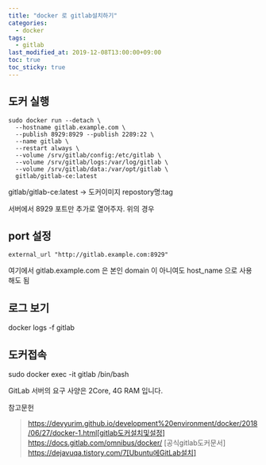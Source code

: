 ```yaml
---
title: "docker 로 gitlab설치하기"
categories:
  - docker
tags:
  - gitlab
last_modified_at: 2019-12-08T13:00:00+09:00
toc: true
toc_sticky: true
---
```


## 도커 실행
```
sudo docker run --detach \
  --hostname gitlab.example.com \
  --publish 8929:8929 --publish 2289:22 \
  --name gitlab \
  --restart always \
  --volume /srv/gitlab/config:/etc/gitlab \
  --volume /srv/gitlab/logs:/var/log/gitlab \
  --volume /srv/gitlab/data:/var/opt/gitlab \
  gitlab/gitlab-ce:latest
```
gitlab/gitlab-ce:latest -> 도커이미지 repostory명:tag

서버에서 8929 포트만 추가로 열어주자. 위의 경우

## port 설정
```
external_url "http://gitlab.example.com:8929"
```
여기에서 gitlab.example.com 은 본인 domain 이 아니여도 host_name 으로 사용해도 됨

## 로그 보기
docker logs -f gitlab

## 도커접속
sudo docker exec -it gitlab /bin/bash


GitLab 서버의 요구 사양은 2Core, 4G RAM 입니다.

참고문헌
> https://devyurim.github.io/development%20environment/docker/2018/06/27/docker-1.html[gitlab도커설치및설정]
> https://docs.gitlab.com/omnibus/docker/ [공식gitlab도커문서]
> https://dejavuqa.tistory.com/7[Ubuntu에GitLab설치]